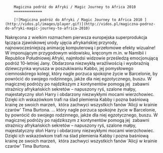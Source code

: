 
        Magiczna podróż do Afryki / Magic Journey to Africa 2010 
        =============
        
        [![Magiczna podróż do Afryki / Magic Journey to Africa 2010 ](http://vidos.pl/images/player.gif)](http://vidos.pl/magiczna-podroz-do-afryki-magic-journey-to-africa-2010)
        
        
 Nakręcona z wielkim rozmachem pierwsza europejska superprodukcja łącząca zjawiskowej urody ujęcia afrykańskiej przyrody, najnowocześniejszą animację komputerową i przełomowe efekty wizualne! W imponującym przygodowym widowisku, kręconym m.in. w Namibii i Republice Południowej Afryki, najmłodsi widzowie prześledzą emocjonującą podróż 10-letniej Jany. Obdarzona niezwykłą wrażliwością i wyobraźnią dziewczynka wyrusza w poszukiwaniu Kabbo, jej pomysłowego ciemnoskórego kolegi, który nagle porzuca spokojne życie w Barcelonie, by powrócić do swojego rodzinnego, jakże dla niej egzotycznego, buszu. W magicznej podróży po najdzikszym z kontynentów pomogą jej  zabawni strażnicy afrykańskich sekretów – napuszony ryś, szalone małpy, majestatyczny słoń Harry i obdarzony niezwykłymi mocami wierzchowiec. Dzięki ich wskazówkom trafi na ślad plemienia Kabby i pozna baśniową krainę ze swoich marzeń,  która zachwyci wszystkich fanów 'Alicji w krainie czarów' Tima Burtona.   ... który nagle porzuca spokojne życie w Barcelonie, by powrócić do swojego rodzinnego, jakże dla niej egzotycznego, buszu. W magicznej podróży po najdzikszym z kontynentów pomogą jej  zabawni strażnicy afrykańskich sekretów – napuszony ryś, szalone małpy, majestatyczny słoń Harry i obdarzony niezwykłymi mocami wierzchowiec. Dzięki ich wskazówkom trafi na ślad plemienia Kabby i pozna baśniową krainę ze swoich marzeń,  która zachwyci wszystkich fanów 'Alicji w krainie czarów' Tima Burtona.
    